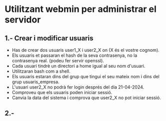 # Utilitzant webmin per administrar el servidor

## 1.- Crear i modificar usuaris

- Has de crear dos usuaris user1_X i user2_X on (X és el vostre cognom).
- Els usuaris et passaran el hash de la seva contrasenya, no la contrasenya real. (podeu fer servir openssl).
- Cada usuari tindrè un directori a home igual al seu nom d'usuari.
- Utilitzaran bash com a shell.
- Els usuaris estaran dins del grup que tingui el seu mateix nom i dins del grup usuaris_empresa.
- L'usuari user2_X no podrà fer login després del dia 21-04-2024.
- Comproveu que els usuaris poden iniciar sessió.
- Canvia la data del sistema i comprova que user2_X no pot iniciar sessió.

## 2.- 
